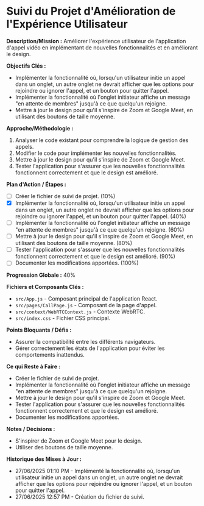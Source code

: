 # Suivi du Projet d'Amélioration de l'Expérience Utilisateur

**Description/Mission :** Améliorer l'expérience utilisateur de l'application d'appel vidéo en implémentant de nouvelles fonctionnalités et en améliorant le design.

**Objectifs Clés :**

*   Implémenter la fonctionnalité où, lorsqu'un utilisateur initie un appel dans un onglet, un autre onglet ne devrait afficher que les options pour rejoindre ou ignorer l'appel, et un bouton pour quitter l'appel.
*   Implémenter la fonctionnalité où l'onglet initiateur affiche un message "en attente de membres" jusqu'à ce que quelqu'un rejoigne.
*   Mettre à jour le design pour qu'il s'inspire de Zoom et Google Meet, en utilisant des boutons de taille moyenne.

**Approche/Méthodologie :**

1.  Analyser le code existant pour comprendre la logique de gestion des appels.
2.  Modifier le code pour implémenter les nouvelles fonctionnalités.
3.  Mettre à jour le design pour qu'il s'inspire de Zoom et Google Meet.
4.  Tester l'application pour s'assurer que les nouvelles fonctionnalités fonctionnent correctement et que le design est amélioré.

**Plan d'Action / Étapes :**

*   [ ] Créer le fichier de suivi de projet. (10%)
*   [x] Implémenter la fonctionnalité où, lorsqu'un utilisateur initie un appel dans un onglet, un autre onglet ne devrait afficher que les options pour rejoindre ou ignorer l'appel, et un bouton pour quitter l'appel. (40%)
*   [ ] Implémenter la fonctionnalité où l'onglet initiateur affiche un message "en attente de membres" jusqu'à ce que quelqu'un rejoigne. (60%)
*   [ ] Mettre à jour le design pour qu'il s'inspire de Zoom et Google Meet, en utilisant des boutons de taille moyenne. (80%)
*   [ ] Tester l'application pour s'assurer que les nouvelles fonctionnalités fonctionnent correctement et que le design est amélioré. (90%)
*   [ ] Documenter les modifications apportées. (100%)

**Progression Globale :** 40%

**Fichiers et Composants Clés :**

*   `src/App.js` - Composant principal de l'application React.
*   `src/pages/CallPage.js` - Composant de la page d'appel.
*   `src/context/WebRTCContext.js` - Contexte WebRTC.
*   `src/index.css` - Fichier CSS principal.

**Points Bloquants / Défis :**

*   Assurer la compatibilité entre les différents navigateurs.
*   Gérer correctement les états de l'application pour éviter les comportements inattendus.

**Ce qui Reste à Faire :**

*   Créer le fichier de suivi de projet.
*   Implémenter la fonctionnalité où l'onglet initiateur affiche un message "en attente de membres" jusqu'à ce que quelqu'un rejoigne.
*   Mettre à jour le design pour qu'il s'inspire de Zoom et Google Meet.
*   Tester l'application pour s'assurer que les nouvelles fonctionnalités fonctionnent correctement et que le design est amélioré.
*   Documenter les modifications apportées.

**Notes / Décisions :**

*   S'inspirer de Zoom et Google Meet pour le design.
*   Utiliser des boutons de taille moyenne.

**Historique des Mises à Jour :**

*   27/06/2025 01:10 PM - Implémenté la fonctionnalité où, lorsqu'un utilisateur initie un appel dans un onglet, un autre onglet ne devrait afficher que les options pour rejoindre ou ignorer l'appel, et un bouton pour quitter l'appel.
*   27/06/2025 12:57 PM - Création du fichier de suivi.